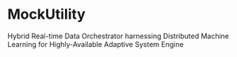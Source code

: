 # MockUtility
Hybrid Real-time Data Orchestrator harnessing Distributed Machine Learning for Highly-Available Adaptive System Engine
